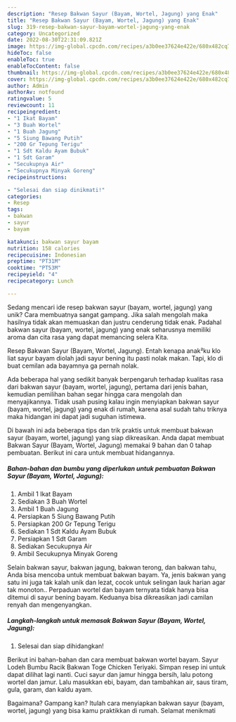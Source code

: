 ```yaml
---
description: "Resep Bakwan Sayur (Bayam, Wortel, Jagung) yang Enak"
title: "Resep Bakwan Sayur (Bayam, Wortel, Jagung) yang Enak"
slug: 319-resep-bakwan-sayur-bayam-wortel-jagung-yang-enak
category: Uncategorized
date: 2022-08-30T22:31:09.821Z
image: https://img-global.cpcdn.com/recipes/a3b0ee37624e422e/680x482cq70/bakwan-sayur-bayam-wortel-jagung-foto-resep-utama.jpg
hideToc: false
enableToc: true
enableTocContent: false
thumbnail: https://img-global.cpcdn.com/recipes/a3b0ee37624e422e/680x482cq70/bakwan-sayur-bayam-wortel-jagung-foto-resep-utama.jpg
cover: https://img-global.cpcdn.com/recipes/a3b0ee37624e422e/680x482cq70/bakwan-sayur-bayam-wortel-jagung-foto-resep-utama.jpg
author: Admin
authorAv: notfound
ratingvalue: 5
reviewcount: 11
recipeingredient:
- "1 Ikat Bayam"
- "3 Buah Wortel"
- "1 Buah Jagung"
- "5 Siung Bawang Putih"
- "200 Gr Tepung Terigu"
- "1 Sdt Kaldu Ayam Bubuk"
- "1 Sdt Garam"
- "Secukupnya Air"
- "Secukupnya Minyak Goreng"
recipeinstructions:

- "Selesai dan siap dinikmati!"
categories:
- Resep
tags:
- bakwan
- sayur
- bayam

katakunci: bakwan sayur bayam 
nutrition: 158 calories
recipecuisine: Indonesian
preptime: "PT31M"
cooktime: "PT53M"
recipeyield: "4"
recipecategory: Lunch

---
```





Sedang mencari ide resep bakwan sayur (bayam, wortel, jagung) yang unik? Cara membuatnya sangat gampang. Jika salah mengolah maka hasilnya tidak akan memuaskan dan justru cenderung tidak enak. Padahal bakwan sayur (bayam, wortel, jagung) yang enak seharusnya memiliki aroma dan cita rasa yang dapat memancing selera Kita.





Resep Bakwan Sayur (Bayam, Wortel, Jagung). Entah kenapa anak²ku klo liat sayur bayam diolah jadi sayur bening itu pasti nolak makan. Tapi, klo di buat cemilan ada bayamnya ga pernah nolak.

Ada beberapa hal yang sedikit banyak berpengaruh terhadap kualitas rasa dari bakwan sayur (bayam, wortel, jagung), pertama dari jenis bahan, kemudian pemilihan bahan segar hingga cara mengolah dan menyajikannya. Tidak usah pusing kalau ingin menyiapkan bakwan sayur (bayam, wortel, jagung) yang enak di rumah, karena asal sudah tahu triknya maka hidangan ini dapat jadi suguhan istimewa.






Di bawah ini ada beberapa tips dan trik praktis untuk membuat bakwan sayur (bayam, wortel, jagung) yang siap dikreasikan. Anda dapat membuat Bakwan Sayur (Bayam, Wortel, Jagung) memakai 9 bahan dan 0 tahap pembuatan. Berikut ini cara untuk membuat hidangannya.

<!--inarticleads1-->

##### Bahan-bahan dan bumbu yang diperlukan untuk pembuatan Bakwan Sayur (Bayam, Wortel, Jagung):

1. Ambil 1 Ikat Bayam
1. Sediakan 3 Buah Wortel
1. Ambil 1 Buah Jagung
1. Persiapkan 5 Siung Bawang Putih
1. Persiapkan 200 Gr Tepung Terigu
1. Sediakan 1 Sdt Kaldu Ayam Bubuk
1. Persiapkan 1 Sdt Garam
1. Sediakan Secukupnya Air
1. Ambil Secukupnya Minyak Goreng


Selain bakwan sayur, bakwan jagung, bakwan terong, dan bakwan tahu, Anda bisa mencoba untuk membuat bakwan bayam. Ya, jenis bakwan yang satu ini juga tak kalah unik dan lezat, cocok untuk selingan lauk harian agar tak monoton.. Perpaduan wortel dan bayam ternyata tidak hanya bisa ditemui di sayur bening bayam. Keduanya bisa dikreasikan jadi camilan renyah dan mengenyangkan. 

<!--inarticleads2-->

##### Langkah-langkah untuk memasak Bakwan Sayur (Bayam, Wortel, Jagung):


1. Selesai dan siap dihidangkan!

Berikut ini bahan-bahan dan cara membuat bakwan wortel bayam. Sayur Lodeh Bumbu Racik Bakwan Toge Chicken Teriyaki. Simpan resep ini untuk dapat dilihat lagi nanti. Cuci sayur dan jamur hingga bersih, lalu potong wortel dan jamur. Lalu masukkan ebi, bayam, dan tambahkan air, saus tiram, gula, garam, dan kaldu ayam. 

Bagaimana? Gampang kan? Itulah cara menyiapkan bakwan sayur (bayam, wortel, jagung) yang bisa kamu praktikkan di rumah. Selamat menikmati
